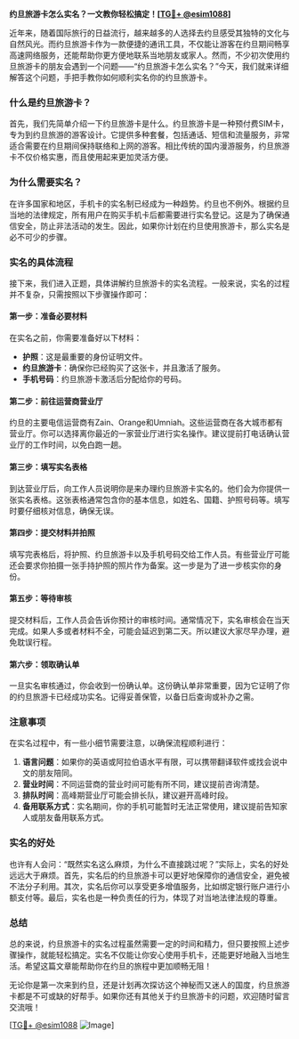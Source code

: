 **约旦旅游卡怎么实名？一文教你轻松搞定！[[TG💪+ @esim1088](https://t.me/s/esim1088)]**

近年来，随着国际旅行的日益流行，越来越多的人选择去约旦感受其独特的文化与自然风光。而约旦旅游卡作为一款便捷的通讯工具，不仅能让游客在约旦期间畅享高速网络服务，还能帮助你更方便地联系当地朋友或家人。然而，不少初次使用约旦旅游卡的朋友会遇到一个问题——“约旦旅游卡怎么实名？”今天，我们就来详细解答这个问题，手把手教你如何顺利实名你的约旦旅游卡。

### 什么是约旦旅游卡？

首先，我们先简单介绍一下约旦旅游卡是什么。约旦旅游卡是一种预付费SIM卡，专为到约旦旅游的游客设计。它提供多种套餐，包括通话、短信和流量服务，非常适合需要在约旦期间保持联络和上网的游客。相比传统的国内漫游服务，约旦旅游卡不仅价格实惠，而且使用起来更加灵活方便。

### 为什么需要实名？

在许多国家和地区，手机卡的实名制已经成为一种趋势。约旦也不例外。根据约旦当地的法律规定，所有用户在购买手机卡后都需要进行实名登记。这是为了确保通信安全，防止非法活动的发生。因此，如果你计划在约旦使用旅游卡，那么实名是必不可少的步骤。

### 实名的具体流程

接下来，我们进入正题，具体讲解约旦旅游卡的实名流程。一般来说，实名的过程并不复杂，只需按照以下步骤操作即可：

#### 第一步：准备必要材料

在实名之前，你需要准备好以下材料：
- **护照**：这是最重要的身份证明文件。
- **约旦旅游卡**：确保你已经购买了这张卡，并且激活了服务。
- **手机号码**：约旦旅游卡激活后分配给你的号码。

#### 第二步：前往运营商营业厅

约旦的主要电信运营商有Zain、Orange和Umniah。这些运营商在各大城市都有营业厅。你可以选择离你最近的一家营业厅进行实名操作。建议提前打电话确认营业厅的工作时间，以免白跑一趟。

#### 第三步：填写实名表格

到达营业厅后，向工作人员说明你是来办理约旦旅游卡实名的。他们会为你提供一张实名表格。这张表格通常包含你的基本信息，如姓名、国籍、护照号码等。填写时要仔细核对信息，确保无误。

#### 第四步：提交材料并拍照

填写完表格后，将护照、约旦旅游卡以及手机号码交给工作人员。有些营业厅可能还会要求你拍摄一张手持护照的照片作为备案。这一步是为了进一步核实你的身份。

#### 第五步：等待审核

提交材料后，工作人员会告诉你预计的审核时间。通常情况下，实名审核会在当天完成。如果人多或者材料不全，可能会延迟到第二天。所以建议大家尽早办理，避免耽误行程。

#### 第六步：领取确认单

一旦实名审核通过，你会收到一份确认单。这份确认单非常重要，因为它证明了你的约旦旅游卡已经成功实名。记得妥善保管，以备日后查询或补办之需。

### 注意事项

在实名过程中，有一些小细节需要注意，以确保流程顺利进行：
1. **语言问题**：如果你的英语或阿拉伯语水平有限，可以携带翻译软件或找会说中文的朋友陪同。
2. **营业时间**：不同运营商的营业时间可能有所不同，建议提前咨询清楚。
3. **排队时间**：高峰期营业厅可能会排长队，建议避开高峰时段。
4. **备用联系方式**：实名期间，你的手机可能暂时无法正常使用，建议提前告知家人或朋友备用联系方式。

### 实名的好处

也许有人会问：“既然实名这么麻烦，为什么不直接跳过呢？”实际上，实名的好处远远大于麻烦。首先，实名后的约旦旅游卡可以更好地保障你的通信安全，避免被不法分子利用。其次，实名后你可以享受更多增值服务，比如绑定银行账户进行小额支付等。最后，实名也是一种负责任的行为，体现了对当地法律法规的尊重。

### 总结

总的来说，约旦旅游卡的实名过程虽然需要一定的时间和精力，但只要按照上述步骤操作，就能轻松搞定。实名不仅能让你安心使用手机卡，还能更好地融入当地生活。希望这篇文章能帮助你在约旦的旅程中更加顺畅无阻！

无论你是第一次来到约旦，还是计划再次探访这个神秘而又迷人的国度，约旦旅游卡都是不可或缺的好帮手。如果你还有其他关于约旦旅游卡的问题，欢迎随时留言交流哦！

[[TG💪+ @esim1088](https://t.me/s/esim1088) ![Image](https://i.postimg.cc/4NQfJmqS/Snipaste-2025-05-13-00-14-12.png)]